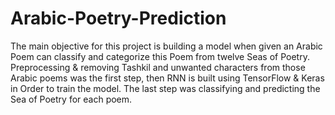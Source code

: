 # Arabic-Poetry-Prediction
The main objective for this project is building a model when given an Arabic Poem can classify and categorize this Poem from twelve Seas of Poetry. Preprocessing & 
removing Tashkil and unwanted characters from those Arabic poems was the first step, then RNN is built using TensorFlow & Keras in Order to train the model. The last step was classifying and predicting the Sea of Poetry for each poem.
